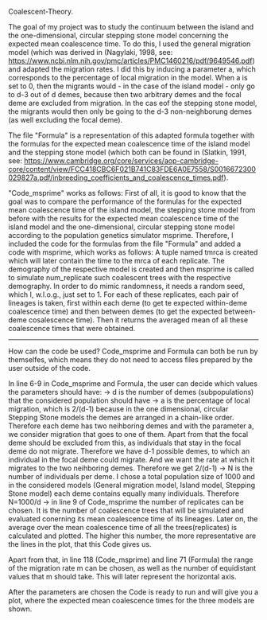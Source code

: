Coalescent-Theory.

The goal of my project was to study the continuum between the island and the one-dimensional, circular stepping stone model concerning the expected mean coalescence time. To do this, I used the general migration model (which was derived in (Nagylaki, 1998, see: https://www.ncbi.nlm.nih.gov/pmc/articles/PMC1460216/pdf/9649546.pdf) and adapted the migration rates. I did this by inducing a parameter a, which corresponds to the percentage of local migration in the model. When a is set to 0, then the migrants would -  in the case of the island model - only go to d-3 out of d demes, because then two arbitrary demes and the focal deme are excluded from migration. In the cas eof the stepping stone model, the migrants would then only be going to the d-3 non-neighborung demes (as well excluding the focal deme).

The file "Formula" is a representation of this adapted formula together with the formulas for the expected mean coalescence time of the island model and the stepping stone model (which both can be found in (Slatkin, 1991, see: https://www.cambridge.org/core/services/aop-cambridge-core/content/view/FCC418CBC6F021B741C83FDE6A0E7558/S0016672300029827a.pdf/inbreeding_coefficients_and_coalescence_times.pdf).


"Code_msprime" works as follows: 
First of all, it is good to know that the goal was to compare the performance of the formulas for the expected mean coalescence time of the island model, the stepping stone model from before with the results for the expected mean coalescence time of the island model and the one-dimensional, circular stepping stone model according to the population genetics simulator msprime. Therefore, I included the code for the formulas from the file "Formula" and added a code with msprime, which works as follows: A tuple named tmrca is created which will later contain the time to the mrca of each replicate. The demography of the respective model is created and then msprime is called to simulate num_replicate such coalescent trees with the respective demography. In order to do mimic randomness, it needs a random seed, which I, w.l.o.g., just set to 1. For each of these replicates, each pair of lineages is taken, first within each deme (to get te expected within-deme coalescence time) and then between demes (to get the expected between-deme cosalescence time). Then it returns the averaged mean of all these coalescence times that were obtained. 


_____________________________________________________________
How can the code be used?
Code_msprime and Formula can both be run by themselfes, which means they do not need to access files prepared by the user outside of the code.

In line 6-9 in Code_msprime and Formula, the user can decide which values the parameters should have:
-> d is the number of demes (subpopulations) that the considered population should have
-> a is the percentage of local migration, which is 2/(d-1) because in the one dimensional, circular Stepping Stone models the demes are arranged in a chain-like order. Therefore each deme has two neihboring demes and with the parameter a, we consider migration that goes to one of them. Apart from that the focal deme should be excluded from this, as individuals that stay in the focal deme do not migrate. Therefore we have d-1 possible demes, to which an individual in the focal deme could migrate. And we want the rate at which it migrates to the two neihboring demes. Therefore we get 2/(d-1)
-> N is the number of individuals per deme. I chose a total population size of 1000 and in the considered models (General migration model, Island model, Stepping Stone model) each deme contains equally many individuals. Therefore N=1000/d
-> in line 9 of Code_msprime the number of replicates can be chosen. It is the number of coalescence trees that will be simulated and evaluated conerning its mean coalescence time of its lineages. Later on, the average over the mean coalescence time of all the trees(replicates) is calculated and plotted. The higher this number, the more representative are the lines in the plot, that this Code gives us.

Apart from that, in line 118 (Code_msprime) and line 71 (Formula) the range of the migration rate m can be chosen, as well as the number of equidistant values that m should take. This will later represent the horizontal axis.

After the parameters are chosen the Code is ready to run and will give you a plot, where the expected mean coalescence times for the three models are shown.
